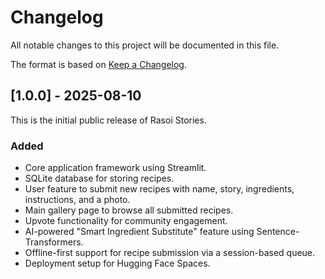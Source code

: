 # Changelog

All notable changes to this project will be documented in this file.

The format is based on [Keep a Changelog](https://keepachangelog.com/en/1.0.0/).

## [1.0.0] - 2025-08-10

This is the initial public release of Rasoi Stories.

### Added

* Core application framework using Streamlit.
* SQLite database for storing recipes.
* User feature to submit new recipes with name, story, ingredients, instructions, and a photo.
* Main gallery page to browse all submitted recipes.
* Upvote functionality for community engagement.
* AI-powered "Smart Ingredient Substitute" feature using Sentence-Transformers.
* Offline-first support for recipe submission via a session-based queue.
* Deployment setup for Hugging Face Spaces.